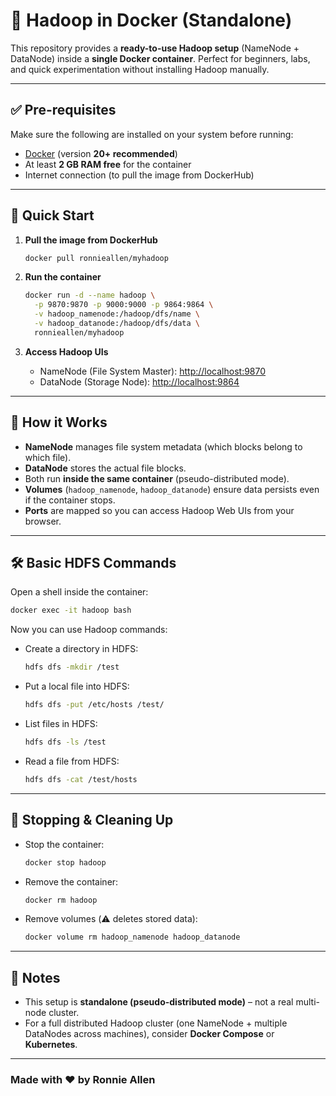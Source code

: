 
# 📘 Hadoop in Docker (Standalone)

This repository provides a **ready-to-use Hadoop setup** (NameNode + DataNode) inside a **single Docker container**.
Perfect for beginners, labs, and quick experimentation without installing Hadoop manually.

---

## ✅ Pre-requisites

Make sure the following are installed on your system before running:

* [Docker](https://docs.docker.com/get-docker/) (version **20+ recommended**)
* At least **2 GB RAM free** for the container
* Internet connection (to pull the image from DockerHub)

---

## 🚀 Quick Start

1. **Pull the image from DockerHub**

   ```bash
   docker pull ronnieallen/myhadoop
   ```

2. **Run the container**

   ```bash
   docker run -d --name hadoop \
     -p 9870:9870 -p 9000:9000 -p 9864:9864 \
     -v hadoop_namenode:/hadoop/dfs/name \
     -v hadoop_datanode:/hadoop/dfs/data \
     ronnieallen/myhadoop
   ```

3. **Access Hadoop UIs**

   * NameNode (File System Master): [http://localhost:9870](http://localhost:9870)
   * DataNode (Storage Node): [http://localhost:9864](http://localhost:9864)

---

## 📂 How it Works

* **NameNode** manages file system metadata (which blocks belong to which file).
* **DataNode** stores the actual file blocks.
* Both run **inside the same container** (pseudo-distributed mode).
* **Volumes** (`hadoop_namenode`, `hadoop_datanode`) ensure data persists even if the container stops.
* **Ports** are mapped so you can access Hadoop Web UIs from your browser.

---

## 🛠️ Basic HDFS Commands

Open a shell inside the container:

```bash
docker exec -it hadoop bash
```

Now you can use Hadoop commands:

* Create a directory in HDFS:

  ```bash
  hdfs dfs -mkdir /test
  ```

* Put a local file into HDFS:

  ```bash
  hdfs dfs -put /etc/hosts /test/
  ```

* List files in HDFS:

  ```bash
  hdfs dfs -ls /test
  ```

* Read a file from HDFS:

  ```bash
  hdfs dfs -cat /test/hosts
  ```

---

## 🧹 Stopping & Cleaning Up

* Stop the container:

  ```bash
  docker stop hadoop
  ```

* Remove the container:

  ```bash
  docker rm hadoop
  ```

* Remove volumes (⚠️ deletes stored data):

  ```bash
  docker volume rm hadoop_namenode hadoop_datanode
  ```

---

## 📌 Notes

* This setup is **standalone (pseudo-distributed mode)** – not a real multi-node cluster.
* For a full distributed Hadoop cluster (one NameNode + multiple DataNodes across machines), consider **Docker Compose** or **Kubernetes**.

---
### Made with ❤️ by Ronnie Allen